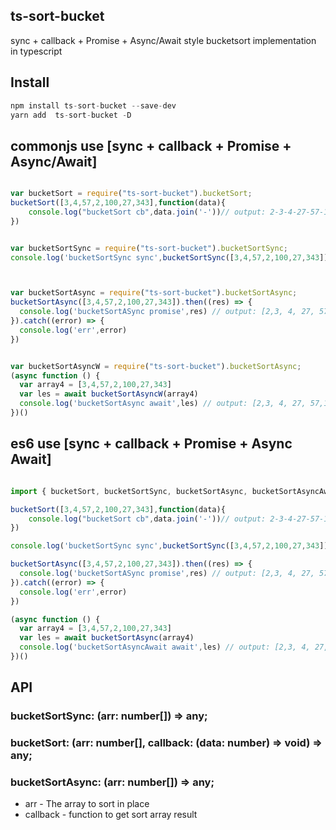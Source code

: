 ## ts-sort-bucket

sync + callback + Promise + Async/Await style bucketsort implementation in typescript

## Install

```js
npm install ts-sort-bucket --save-dev
yarn add  ts-sort-bucket -D
```


## commonjs use  [sync + callback + Promise + Async/Await]

```js

var bucketSort = require("ts-sort-bucket").bucketSort;
bucketSort([3,4,57,2,100,27,343],function(data){
    console.log("bucketSort cb",data.join('-'))// output: 2-3-4-27-57-100-343
})


var bucketSortSync = require("ts-sort-bucket").bucketSortSync;
console.log('bucketSortSync sync',bucketSortSync([3,4,57,2,100,27,343]))// output: [2,3, 4, 27, 57,100,343]



var bucketSortAsync = require("ts-sort-bucket").bucketSortAsync;
bucketSortAsync([3,4,57,2,100,27,343]).then((res) => {
  console.log('bucketSortASync promise',res) // output: [2,3, 4, 27, 57,100,343]
}).catch((error) => {
  console.log('err',error)
})


var bucketSortAsyncW = require("ts-sort-bucket").bucketSortAsync;
(async function () {
  var array4 = [3,4,57,2,100,27,343]
  var les = await bucketSortAsyncW(array4)
  console.log('bucketSortAsync await',les) // output: [2,3, 4, 27, 57,100,343]
})()

```

## es6 use  [sync + callback + Promise + Async Await]

```js 

import { bucketSort, bucketSortSync, bucketSortAsync, bucketSortAsyncAwait} from 'ts-sort-bucket'

bucketSort([3,4,57,2,100,27,343],function(data){
    console.log("bucketSort cb",data.join('-'))// output: 2-3-4-27-57-100-343
})

console.log('bucketSortSync sync',bucketSortSync([3,4,57,2,100,27,343]))

bucketSortAsync([3,4,57,2,100,27,343]).then((res) => {
  console.log('bucketSortASync promise',res) // output: [2,3, 4, 27, 57,100,343]
}).catch((error) => {
  console.log('err',error)
})

(async function () {
  var array4 = [3,4,57,2,100,27,343]
  var les = await bucketSortAsync(array4)
  console.log('bucketSortAsyncAwait await',les) // output: [2,3, 4, 27, 57,100,343]
})()


```


## API
### bucketSortSync: (arr: number[]) => any;
### bucketSort: (arr: number[], callback: (data: number) => void) => any;
### bucketSortAsync: (arr: number[]) => any;

- arr - The array to sort in place
- callback - function to get sort array result 